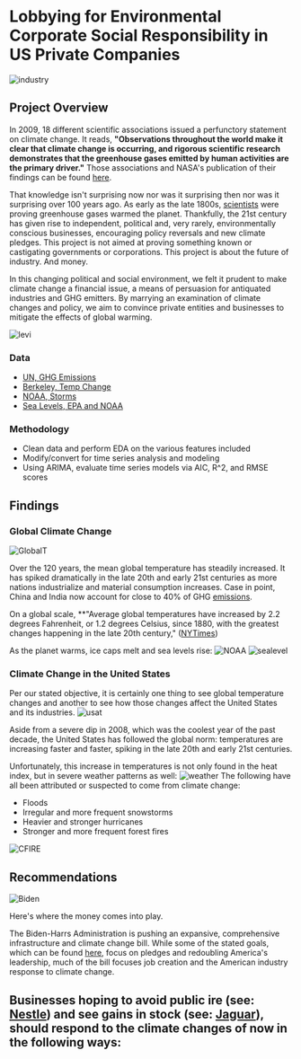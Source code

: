 # Lobbying for Environmental Corporate Social Responsibility in US Private Companies

![industry](https://github.com/anaulianova/Climate_Change_Time_Series/blob/main/images/industry.jpg)

## Project Overview

In 2009, 18 different scientific associations issued a perfunctory statement on climate change. It reads, 
**"Observations throughout the world make it clear that climate change is occurring, and rigorous scientific research demonstrates that the greenhouse gases emitted by human activities are the primary driver."** Those associations and NASA's publication of their findings can be found [here](https://climate.nasa.gov/scientific-consensus/).

That knowledge isn't surprising now nor was it surprising then nor was it surprising over 100 years ago. As early as the late 1800s, [scientists](https://www.nytimes.com/2020/04/21/obituaries/eunice-foote-overlooked.html) were proving greenhouse gases warmed the planet. Thankfully, the 21st century has given rise to independent, political and, very rarely, environmentally conscious businesses, encouraging policy reversals and new climate pledges. This project is not aimed at proving something known or castigating governments or corporations. This project is about the future of industry. And money. 

In this changing political and social environment, we felt it prudent to make climate change a financial issue, a means of persuasion for antiquated industries and GHG emitters. By marrying an examination of climate changes and policy, we aim to convince private entities and businesses to mitigate the effects of global warming. 

![levi](https://github.com/anaulianova/Climate_Change_Time_Series/blob/main/images/levipledge.jpg)


### Data

  - [UN, GHG Emissions](https://www.kaggle.com/unitednations/international-greenhouse-gas-emissions)
  - [Berkeley, Temp Change](https://www.kaggle.com/berkeleyearth/climate-change-earth-surface-temperature-data)
  - [NOAA, Storms](https://www.ncdc.noaa.gov/stormevents/)
  - [Sea Levels, EPA and NOAA](https://www.kaggle.com/somesh24/sea-level-change)


### Methodology 
  - Clean data and perform EDA on the various features included
  - Modify/convert for time series analysis and modeling
  - Using ARIMA, evaluate time series models via AIC, R^2, and RMSE scores



## Findings

### Global Climate Change

![GlobalT](https://github.com/anaulianova/Climate_Change_Time_Series/blob/main/images/globaltemp.png)

Over the 120 years, the mean global temperature has steadily increased. It has spiked dramatically in the late 20th and early 21st centuries as more nations industrialize and material consumption increases. Case in point, China and India now account for close to 40% of GHG [emissions](https://www.activesustainability.com/environment/top-5-most-polluting-countries/).

On a global scale, **"Average global temperatures have increased by 2.2 degrees Fahrenheit, or 1.2 degrees Celsius, since 1880, with the greatest changes happening in the late 20th century," ([NYTimes](https://www.nytimes.com/article/climate-change-global-warming-faq.html))

As the planet warms, ice caps melt and sea levels rise: 
![NOAA](https://github.com/anaulianova/Climate_Change_Time_Series/blob/main/images/climatedash.jpg)
![sealevel](https://github.com/anaulianova/Climate_Change_Time_Series/blob/main/images/sealevel.png)

### Climate Change in the United States 

Per our stated objective, it is certainly one thing to see global temperature changes and another to see how those changes affect the United States and its industries. 
![usat](https://github.com/anaulianova/Climate_Change_Time_Series/blob/main/images/usatemp.png)

Aside from a severe dip in 2008, which was the coolest year of the past decade, the United States has followed the global norm: temperatures are increasing faster and faster, spiking in the late 20th and early 21st centuries. 

Unfortunately, this increase in temperatures is not only found in the heat index, but in severe weather patterns as well: 
![weather](https://github.com/anaulianova/Climate_Change_Time_Series/blob/main/images/monthlyextreme.png)
The following have all been attributed or suspected to come from climate change: 
  - Floods
  - Irregular and more frequent snowstorms 
  - Heavier and stronger hurricanes 
  - Stronger and more frequent forest fires 

![CFIRE](https://github.com/anaulianova/Climate_Change_Time_Series/blob/main/images/Californiaf.jpg)

## Recommendations 

![Biden](https://github.com/anaulianova/Climate_Change_Time_Series/blob/main/images/bidentitle.png)

Here's where the money comes into play.

The Biden-Harrs Administration is pushing an expansive, comprehensive infrastructure and climate change bill. While some of the stated goals, which can be found [here](https://www.whitehouse.gov/briefing-room/statements-releases/2021/04/22/fact-sheet-president-biden-sets-2030-greenhouse-gas-pollution-reduction-target-aimed-at-creating-good-paying-union-jobs-and-securing-u-s-leadership-on-clean-energy-technologies/#:~:text=Today%2C%20President%20Biden%20will%20announce,to%20tackle%20the%20climate%20crisis.), focus on pledges and redoubling America's leadership, much of the bill focuses job creation and the American industry response to climate change. 

Businesses hoping to avoid public ire (see: [Nestle](https://www.theguardian.com/environment/2020/dec/07/coca-cola-pepsi-and-nestle-named-top-plastic-polluters-for-third-year-in-a-row)) and see gains in stock (see: [Jaguar](https://finance.yahoo.com/news/jaguar-land-rover-100-electric-104702748.html?guccounter=1&guce_referrer=aHR0cHM6Ly93d3cuZ29vZ2xlLmNvbS8&guce_referrer_sig=AQAAAI-OfLZ6tnMyDnGmC9xY4z2YUcKyQJU0AEMeBj8YQgk0fJl1-NgBSCU3o4JLyU2BVPNJHk5oCdk7mxV3eDX9Y093wF5Vw7RjlmcXOv_aV1BLoeGiypCkPaxDhau6cnsAOJx1jE0XlG7zdx3CBWf8T90LR7_KKbMtyfAkdY48dzeH)), should respond to the climate changes of now in the following ways: 
  - 

